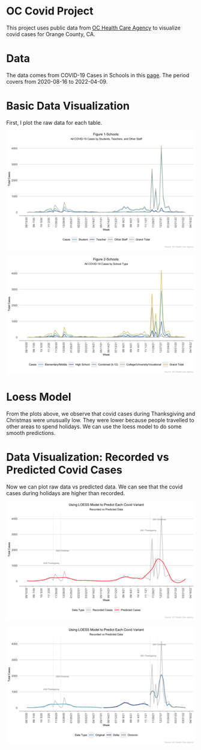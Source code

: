 # OC Covid Project

This project uses public data from [OC Health Care Agency](https://occovid19.ochealthinfo.com/coronavirus-in-oc) to visualize covid cases for Orange County, CA. 

# Data 

The data comes from COVID-19 Cases in Schools in this [page](https://occovid19.ochealthinfo.com/coronavirus-in-oc). The period covers from 2020-08-16 to 2022-04-09.

# Basic Data Visualization   

First, I plot the raw data for each table. 

![](figure/fig1_table1.png)

![](figure/fig2_table2.png)


# Loess Model

From the plots above, we observe that covid cases during Thanksgiving and Christmas were unusually low. They were lower because people travelled to other areas to spend holidays. We can use the loess model to do some smooth predictions. 

# Data Visualization: Recorded vs Predicted Covid Cases 

Now we can plot raw data vs predicted data. We can see that the covid cases during holidays are higher than recorded.

![](figure/fig3_loess_all.png)

![](figure/fig4_loess_separate.png)


